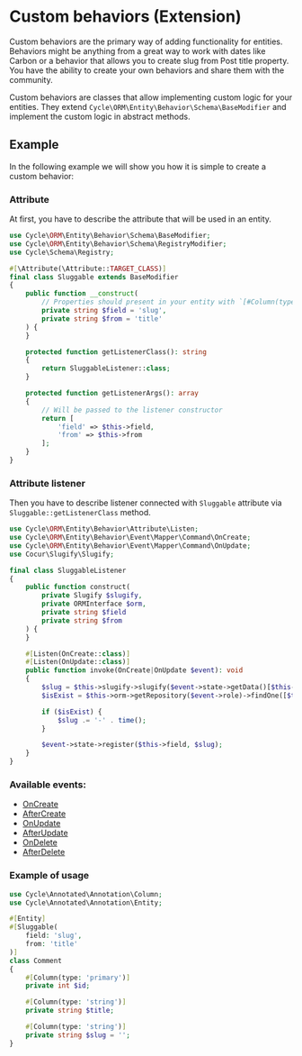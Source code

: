 # Custom behaviors (Extension)

Custom behaviors are the primary way of adding functionality for entities. Behaviors might be anything from a great way
to work with dates like Carbon or a behavior that allows you to create slug from Post title property. You have the
ability to create your own behaviors and share them with the community.

Custom behaviors are classes that allow implementing custom logic for your entities. They extend
`Cycle\ORM\Entity\Behavior\Schema\BaseModifier` and implement the custom logic in abstract methods.

## Example

In the following example we will show you how it is simple to create a custom behavior:

### Attribute

At first, you have to describe the attribute that will be used in an entity.

```php
use Cycle\ORM\Entity\Behavior\Schema\BaseModifier;
use Cycle\ORM\Entity\Behavior\Schema\RegistryModifier;
use Cycle\Schema\Registry;

#[\Attribute(\Attribute::TARGET_CLASS)]
final class Sluggable extends BaseModifier
{
    public function __construct(
        // Properties should present in your entity with `[#Column(type: 'string')]` attribute
        private string $field = 'slug',
        private string $from = 'title'
    ) {
    }

    protected function getListenerClass(): string
    {
        return SluggableListener::class;
    }

    protected function getListenerArgs(): array
    {
        // Will be passed to the listener constructor
        return [
            'field' => $this->field,
            'from' => $this->from
        ];
    }
}
```

### Attribute listener

Then you have to describe listener connected with `Sluggable` attribute via `Sluggable::getListenerClass` method.

```php
use Cycle\ORM\Entity\Behavior\Attribute\Listen;
use Cycle\ORM\Entity\Behavior\Event\Mapper\Command\OnCreate;
use Cycle\ORM\Entity\Behavior\Event\Mapper\Command\OnUpdate;
use Cocur\Slugify\Slugify;

final class SluggableListener
{
    public function construct(
        private Slugify $slugify,
        private ORMInterface $orm,
        private string $field
        private string $from
    ) {
    }

    #[Listen(OnCreate::class)]
    #[Listen(OnUpdate::class)]
    public function invoke(OnCreate|OnUpdate $event): void
    {
        $slug = $this->slugify->slugify($event->state->getData()[$this->from]);
        $isExist = $this->orm->getRepository($event->role)->findOne([$this->field => $slug]) !== null;

        if ($isExist) {
            $slug .= '-' . time();
        }

        $event->state->register($this->field, $slug);
    }
}
```

### Available events:

- [OnCreate](/docs/en/entity-behaviors/events.md#oncreate)
- [AfterCreate](/docs/en/entity-behaviors/events.md#aftercreate)
- [OnUpdate](/docs/en/entity-behaviors/events.md#onupdate)
- [AfterUpdate](/docs/en/entity-behaviors/events.md#afterupdate)
- [OnDelete](/docs/en/entity-behaviors/events.md#ondelete)
- [AfterDelete](/docs/en/entity-behaviors/events.md#afterdelete)


### Example of usage

```php
use Cycle\Annotated\Annotation\Column;
use Cycle\Annotated\Annotation\Entity;

#[Entity]
#[Sluggable(
    field: 'slug',
    from: 'title'
)]
class Comment
{
    #[Column(type: 'primary')]
    private int $id;

    #[Column(type: 'string')]
    private string $title;

    #[Column(type: 'string')]
    private string $slug = '';
}
```

